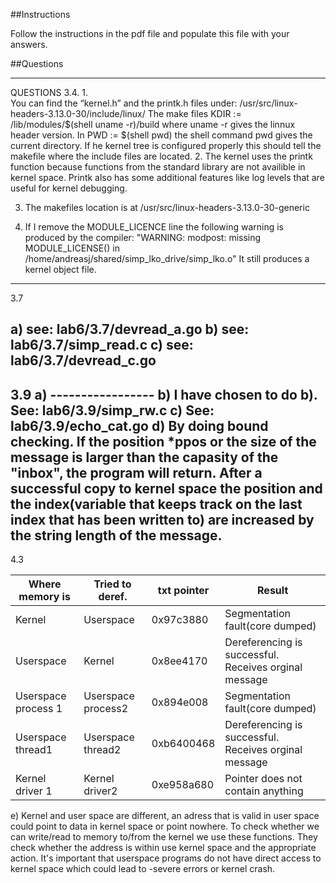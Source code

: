 ##Instructions

Follow the instructions in the pdf file and populate this file with your answers.

##Questions

---------------------------------------------------------------------------------------------------------
QUESTIONS 3.4. 
1.                                                                                                       
You can find the “kernel.h” and the printk.h files under: /usr/src/linux-headers-3.13.0-30/include/linux/
The make files KDIR := /lib/modules/$(shell uname -r)/build where uname -r gives the linnux header
version. In PWD := $(shell pwd) the shell command pwd gives the current directory. If he kernel tree is
configured properly this should tell the makefile where the include files are located.
2. 
The kernel uses the printk function because functions from the standard library are not availible in
kernel space. Printk also has some additional features like log levels that are useful for kernel
 debugging.

3.  The  makefiles location is at /usr/src/linux-headers-3.13.0-30-generic

4. If I remove the MODULE_LICENCE line the following warning is produced by the compiler:
  "WARNING: modpost: missing MODULE_LICENSE() in /home/andreasj/shared/simp_lko_drive/simp_lko.o"
  It still produces a kernel object file.
----------------------------------------------------------------------------------------------------------
3.7

a) see: lab6/3.7/devread_a.go
b) see: lab6/3.7/simp_read.c 
c) see: lab6/3.7/devread_c.go
----------------------------------------------------------------------------------------------------------
3.9
a) -----------------
b) I have chosen to do b). See: lab6/3.9/simp_rw.c
c) See: lab6/3.9/echo_cat.go
d) By doing bound checking. If the position *ppos or the size of the message is larger than the capasity
   of the "inbox", the program will return. After a successful copy to kernel space the position and the 
   index(variable that keeps track on the last index that has been written to) are increased by the string 
   length of the message.
-----------------------------------------------------------------------------------------------------------
4.3

|Where memory is    |Tried to deref.    |txt pointer|Result                                               |
|-------------------|-------------------|-----------|-----------------------------------------------------|
|Kernel             |Userspace          |0x97c3880  |Segmentation fault(core dumped)                      |
|Userspace          |Kernel  		    |0x8ee4170  |Dereferencing is successful. Receives orginal message|
|Userspace process 1|Userspace process2 |0x894e008  |Segmentation fault(core dumped)                      | 
|Userspace  thread1 |Userspace thread2  |0xb6400468 |Dereferencing is successful. Receives orginal message| 
|Kernel driver 1    |Kernel driver2     |0xe958a680 |Pointer does not contain anything                    |
         

e) Kernel and user space are different, an adress that is valid in user space could point to data in kernel 
space or point nowhere. To check whether we can write/read to memory to/from the kernel we use these 
functions. They check whether the address is within use kernel space and the appropriate action. It's important 
that userspace programs do not have direct access to kernel space which could lead to -severe errors or kernel 
crash. 
